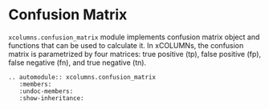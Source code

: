 # Confusion Matrix

`xcolumns.confusion_matrix` module implements confusion matrix object and functions that can be used to calculate it.
In xCOLUMNs, the confusion matrix is parametrized by four matrices: true positive (tp), false positive (fp), false negative (fn), and true negative (tn).

```{eval-rst}
.. automodule:: xcolumns.confusion_matrix
   :members:
   :undoc-members:
   :show-inheritance:
```
